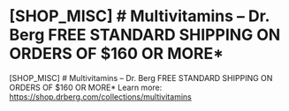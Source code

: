 # [SHOP_MISC] # Multivitamins – Dr. Berg FREE STANDARD SHIPPING ON ORDERS OF $160 OR MORE\*

[SHOP_MISC] # Multivitamins – Dr. Berg FREE STANDARD SHIPPING ON ORDERS OF $160 OR MORE\*
Learn more: https://shop.drberg.com/collections/multivitamins
